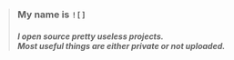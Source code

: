 > ### My name is `![]`
> ##### I open source pretty useless projects.<br>Most useful things are either private or not uploaded.

